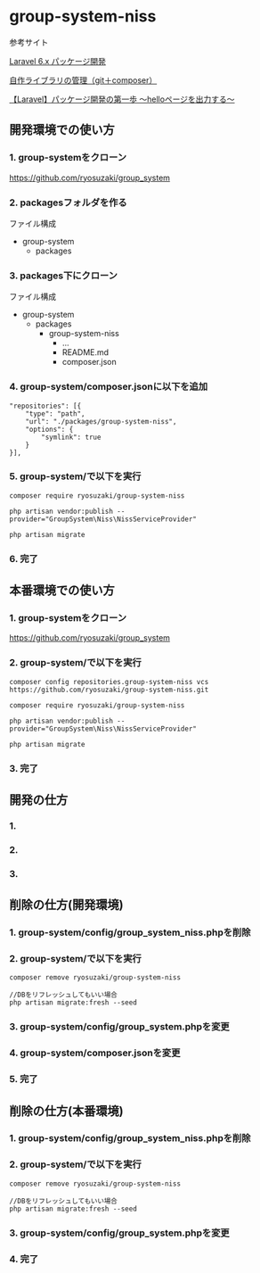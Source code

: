 # group-system-niss

参考サイト

[Laravel 6.x パッケージ開発](https://readouble.com/laravel/6.x/ja/packages.html)

[自作ライブラリの管理（git＋composer）](https://www.wetch.co.jp/%E8%87%AA%E4%BD%9C%E3%83%A9%E3%82%A4%E3%83%96%E3%83%A9%E3%83%AA%E3%81%AE%E7%AE%A1%E7%90%86%EF%BC%88git%EF%BC%8Bcomposer%EF%BC%89/)

[【Laravel】パッケージ開発の第一歩 〜helloページを出力する〜](https://qiita.com/nasteng/items/350fb46d3f08479a7bcf#laravel%E3%82%A2%E3%83%97%E3%83%AA%E3%82%B1%E3%83%BC%E3%82%B7%E3%83%A7%E3%83%B3%E5%81%B4%E3%81%AEcomposerjson%E3%82%92%E7%B7%A8%E9%9B%86)


## 開発環境での使い方

### 1. group-systemをクローン
https://github.com/ryosuzaki/group_system

### 2. packagesフォルダを作る

ファイル構成
- group-system
   - packages

### 3. packages下にクローン

ファイル構成
- group-system
   - packages
     - group-system-niss
       - ...
       - README.md
       - composer.json

### 4. group-system/composer.jsonに以下を追加

```
"repositories": [{
    "type": "path",
    "url": "./packages/group-system-niss",
    "options": {
        "symlink": true
    }
}],
```

### 5. group-system/で以下を実行

```
composer require ryosuzaki/group-system-niss

php artisan vendor:publish --provider="GroupSystem\Niss\NissServiceProvider"

php artisan migrate
```

### 6. 完了


## 本番環境での使い方

### 1. group-systemをクローン
https://github.com/ryosuzaki/group_system

### 2. group-system/で以下を実行

```
composer config repositories.group-system-niss vcs https://github.com/ryosuzaki/group-system-niss.git

composer require ryosuzaki/group-system-niss

php artisan vendor:publish --provider="GroupSystem\Niss\NissServiceProvider"

php artisan migrate
```

### 3. 完了


## 開発の仕方

### 1. 

### 2. 

### 3. 


## 削除の仕方(開発環境)

### 1. group-system/config/group_system_niss.phpを削除

### 2. group-system/で以下を実行

```
composer remove ryosuzaki/group-system-niss

//DBをリフレッシュしてもいい場合
php artisan migrate:fresh --seed
```

### 3. group-system/config/group_system.phpを変更

### 4. group-system/composer.jsonを変更

### 5. 完了


## 削除の仕方(本番環境)


### 1. group-system/config/group_system_niss.phpを削除

### 2. group-system/で以下を実行

```
composer remove ryosuzaki/group-system-niss

//DBをリフレッシュしてもいい場合
php artisan migrate:fresh --seed
```

### 3. group-system/config/group_system.phpを変更

### 4. 完了


